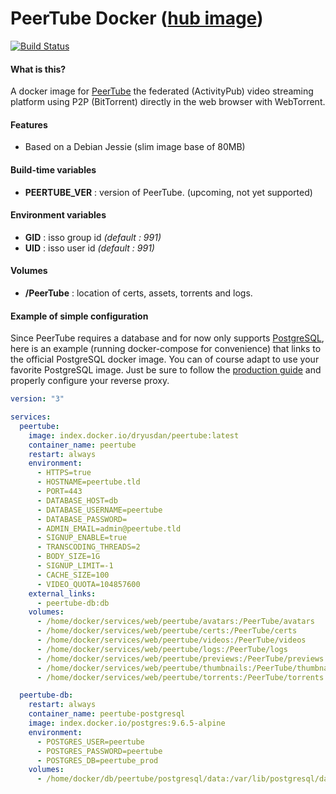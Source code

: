 # PeerTube Docker ([hub image](https://hub.docker.com/r/dryusdan/peertube/))

[![Build Status](https://drone.dryusdan.fr/api/badges/Dryusdan/docker-peertube/status.svg)](https://drone.dryusdan.fr/Dryusdan/docker-peertube)

#### What is this?

A docker image for [PeerTube](https://github.com/Chocobozzz/PeerTube/) the federated (ActivityPub) video streaming platform using P2P (BitTorrent) directly in the web browser with WebTorrent.

#### Features
- Based on a Debian Jessie (slim image base of 80MB)

#### Build-time variables
- **PEERTUBE_VER** : version of PeerTube. (upcoming, not yet supported)

#### Environment variables
- **GID** : isso group id *(default : 991)*
- **UID** : isso user id *(default : 991)*

#### Volumes
- **/PeerTube** : location of certs, assets, torrents and logs.

#### Example of simple configuration

Since PeerTube requires a database and for now only supports [PostgreSQL](https://github.com/Chocobozzz/PeerTube/#dependencies), here is an example (running docker-compose for convenience) that links to the official PostgreSQL docker image. You can of course adapt to use your favorite PostgreSQL image. Just be sure to follow the [production guide](https://github.com/Chocobozzz/PeerTube/blob/develop/support/doc/production.md) and properly configure your reverse proxy.

```yaml
version: "3"

services:
  peertube:
    image: index.docker.io/dryusdan/peertube:latest
    container_name: peertube
    restart: always
    environment:
      - HTTPS=true
      - HOSTNAME=peertube.tld
      - PORT=443
      - DATABASE_HOST=db
      - DATABASE_USERNAME=peertube
      - DATABASE_PASSWORD=
      - ADMIN_EMAIL=admin@peertube.tld
      - SIGNUP_ENABLE=true
      - TRANSCODING_THREADS=2
      - BODY_SIZE=1G
      - SIGNUP_LIMIT=-1
      - CACHE_SIZE=100
      - VIDEO_QUOTA=104857600
    external_links:
      - peertube-db:db
    volumes:
      - /home/docker/services/web/peertube/avatars:/PeerTube/avatars
      - /home/docker/services/web/peertube/certs:/PeerTube/certs
      - /home/docker/services/web/peertube/videos:/PeerTube/videos
      - /home/docker/services/web/peertube/logs:/PeerTube/logs
      - /home/docker/services/web/peertube/previews:/PeerTube/previews
      - /home/docker/services/web/peertube/thumbnails:/PeerTube/thumbnails
      - /home/docker/services/web/peertube/torrents:/PeerTube/torrents

  peertube-db:
    restart: always
    container_name: peertube-postgresql
    image: index.docker.io/postgres:9.6.5-alpine
    environment:
      - POSTGRES_USER=peertube
      - POSTGRES_PASSWORD=peertube
      - POSTGRES_DB=peertube_prod
    volumes:
      - /home/docker/db/peertube/postgresql/data:/var/lib/postgresql/data
```
